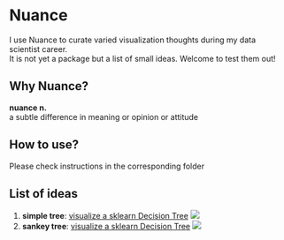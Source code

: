 # Nuance
I use Nuance to curate varied visualization thoughts during my data scientist career.   
It is not yet a package but a list of small ideas. Welcome to test them out!

## Why Nuance?
**nuance n.**  
a subtle difference in meaning or opinion or attitude 

## How to use?
Please check instructions in the corresponding folder
    
## List of ideas
1. **simple tree**: [visualize a sklearn Decision Tree](https://github.com/SauceCat/Nuance/blob/master/tree)
    <img src="https://github.com/SauceCat/Nuance/blob/master/tree/image/simple_tree.gif" />      
2. **sankey tree**: [visualize a sklearn Decision Tree](https://github.com/SauceCat/Nuance/blob/master/tree)
    <img src="https://github.com/SauceCat/Nuance/blob/master/tree/image/sankey_tree.gif" />  
